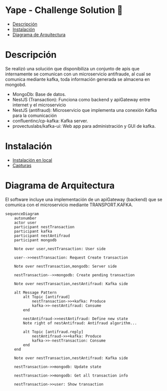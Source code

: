 # Yape - Challenge Solution :rocket:

- [Descripción](#Descripción)
- [Instalación](#Instalación)
- [Diagrama de Arquitectura](#Diagrama_de_Arquitectura)

# Descripción

Se realizó una solución que disponibiliza un conjunto de apis que internamente se comunican
con un microservicio antifraude, al cual se comunica mediante kafka, toda información generada se almacena en mongobd.

- MongoDb: Base de datos.
- NestJS (Transaction): Funciona como backend y apiGateway entre internet y el microservicio
- NestJS (antifraud): Microservicio que implementa una conexión Kafka para la comunicación
- confluentinc/cp-kafka: Kafka server.
- provectuslabs/kafka-ui: Web app para administración y GUI de kafka.

# Instalación

- [Instalación en local](./docs/local-deploy.md)
- [Capturas](./docs/software-description.md)

# Diagrama de Arquitectura

El software incluye una implementación de un apiGateway (backend) que se comunica con el microservicio mediante TRANSPORT.KAFKA.

```mermaid
sequenceDiagram
    autonumber
    actor user
    participant nestTransaction
    participant kafka
    participant nestAntifraud
    participant mongodb

    Note over user,nestTransaction: User side

    user-->>nestTransaction: Request Create transaction

    Note over nestTransaction,mongodb: Server side

    nestTransaction-->>mongodb: Create pending transaction

    Note over nestTransaction,nestAntifraud: Kafka side

    alt Message Pattern
        alt Topic [antifraud]
            nestTransaction->>+kafka: Produce
            kafka->>-nestAntifraud: Consume
        end

        nestAntifraud->>nestAntifraud: Define new state
        Note right of nestAntifraud: Antifraud algorithm...

        alt Topic [antifraud.reply]
            nestAntifraud->>+kafka: Produce
            kafka->>-nestTransaction: Consume
        end
    end

    Note over nestTransaction,nestAntifraud: Kafka side

    nestTransaction->>mongodb: Update state

    nestTransaction->>mongodb: Get all transaction info

    nestTransaction->>user: Show transaction
```
